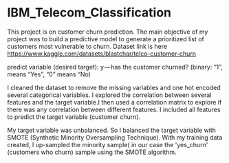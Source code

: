 # IBM_Telecom_Classification
This project is on customer churn prediction. The main objective of my project was to build a predictive model to generate a prioritized list of customers most vulnerable to churn.
Dataset link is here https://www.kaggle.com/datasets/blastchar/telco-customer-churn

predict variable (desired target): y — has the customer churned? (binary: “1”, means “Yes”, “0” means “No)

I cleaned the dataset to remove the missing variables and one hot encoded several categorical variables. I explored the correlation between several features and the target variable.I then used a correlation matrix to explore if there was any correlation between different features. I included all features to predict the target variable (customer churn).

My target variable was unbalanced. So I balanced the target variable with SMOTE (Synthetic Minority Oversampling Technique). With my training data created, I up-sampled the minority sample( in our case the 'yes_churn' (customers who churn) sample using the SMOTE algorithm.
